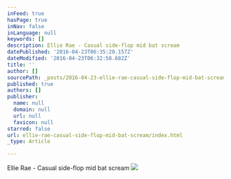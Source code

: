 ```yaml
---
inFeed: true
hasPage: true
inNav: false
inLanguage: null
keywords: []
description: Ellie Rae - Casual side-flop mid bat scream
datePublished: '2016-04-23T06:35:20.157Z'
dateModified: '2016-04-23T06:32:58.682Z'
title: ''
author: []
sourcePath: _posts/2016-04-23-ellie-rae-casual-side-flop-mid-bat-scream.md
published: true
authors: []
publisher:
  name: null
  domain: null
  url: null
  favicon: null
starred: false
url: ellie-rae-casual-side-flop-mid-bat-scream/index.html
_type: Article

---
```

Ellie Rae - Casual side-flop mid bat scream
![](https://the-grid-user-content.s3-us-west-2.amazonaws.com/e148b5c1-45a1-4f3a-b508-f0e3b6e00eb6.jpg)
